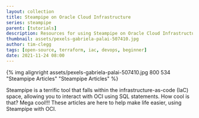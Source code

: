 ```yaml
---
layout: collection
title: Steampipe on Oracle Cloud Infrastructure
series: steampipe
parent: [tutorials]
description: Resources for using Steampipe on Oracle Cloud Infrastructure.
thumbnail: assets/pexels-gabriela-palai-507410.jpg
author: tim-clegg
tags: [open-source, terraform, iac, devops, beginner]
date: 2021-11-24 08:00
---
```


{% img alignright assets/pexels-gabriela-palai-507410.jpg 800 534 "Steampipe Articles" "Steampipe Articles" %}

Steampipe is a terrific tool that falls within the infrastructure-as-code (IaC) space, allowing you to interact with OCI using SQL statements.  How cool is that?  Mega cool!!!  These articles are here to help make life easier, using Steampipe with OCI.

